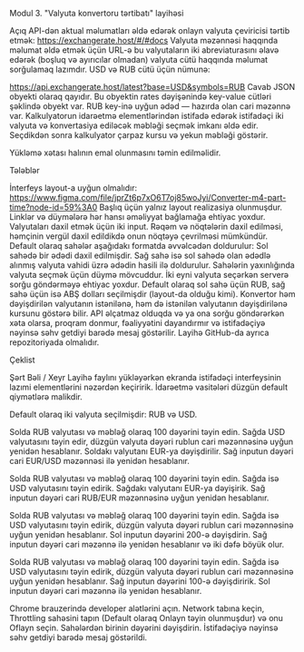 
Modul 3. "Valyuta konvertoru tərtibatı" layihəsi


Açıq API-dən aktual məlumatları əldə edərək onlayn valyuta çeviricisi tərtib etmək:
https://exchangerate.host/#/#docs 
Valyuta məzənnəsi haqqında məlumat əldə etmək üçün URL-ə bu valyutaların iki abreviaturasını əlavə edərək (boşluq və ayırıcılar olmadan) valyuta cütü haqqında məlumat sorğulamaq lazımdır. USD və RUB cütü üçün nümunə:


https://api.exchangerate.host/latest?base=USD&symbols=RUB 
Cavab JSON obyekti olaraq qayıdır. Bu obyektin rates dəyişənində key-value cütləri şəklində obyekt var. RUB key-inə uyğun ədəd — hazırda olan cari məzənnə var.
Kalkulyatorun idarəetmə elementlərindən istifadə edərək istifadəçi iki valyuta və konvertasiya ediləcək məbləği seçmək imkanı əldə edir. Seçdikdən sonra kalkulyator çarpaz kursu və yekun məbləği göstərir. 


Yükləmə xətası halının emal olunmasını təmin edilməlidir.


Tələblər

İnterfeys layout-a uyğun olmalıdır:
https://www.figma.com/file/jprZt6p7xO6T7oj85woJyi/Converter-m4-part-time?node-id=59%3A0 
Başlıq üçün yalnız layout realizasiya olunmuşdur. Linklər və düymələrə hər hansı əməliyyat bağlamağa ehtiyac yoxdur.
Valyutaları daxil etmək üçün iki input. Rəqəm və nöqtələrin daxil edilməsi, həmçinin vergül daxil edildikdə onun nöqtəyə çevrilməsi mümkündür. 
Default olaraq sahələr aşağıdakı formatda əvvəlcədən doldurulur:
Sol sahədə bir ədədi daxil edilmişdir.
Sağ sahə isə sol sahədə olan ədədlə alınmış valyuta vahidi üzrə ədədin hasili ilə doldurulur.
Sahələrin yaxınlığında valyuta seçmək üçün düymə mövcuddur. 
İki eyni valyuta seçərkən serverə sorğu göndərməyə ehtiyac yoxdur. Default  olaraq sol sahə üçün RUB, sağ sahə üçün isə ABŞ dolları seçilmişdir (layout-da olduğu kimi).
Konvertor həm dəyişdirilən valyutanın istənilənə, həm də istənilən valyutanın dəyişdirilənə kursunu göstərə bilir.
API əlçatmaz olduqda və ya ona sorğu göndərərkən xəta olarsa, proqram donmur, fəaliyyətini dayandırmır və  istifadəçiyə nəyinsə səhv getdiyi barədə mesaj göstərilir.
Layihə GitHub-da ayrıca repozitoriyada olmalıdır.


Çeklist

Şərt
Bəli / Xeyr
Layihə faylını yükləyərkən ekranda istifadəçi interfeysinin lazımi elementlərini nəzərdən keçiririk. İdarəetmə vasitələri düzgün default qiymətlərə malikdir. 


Default olaraq iki valyuta seçilmişdir: RUB və USD.


Solda RUB valyutası və məbləğ olaraq 100 dəyərini təyin edin.
Sağda USD valyutasını təyin edir, düzgün valyuta dəyəri rublun cari məzənnəsinə uyğun yenidən hesablanır.
Soldakı valyutanı EUR-ya dəyişdirilir.
Sağ inputun dəyəri cari EUR/USD məzənnəsi ilə yenidən hesablanır.


Solda RUB valyutası və məbləğ olaraq 100 dəyərini təyin edin.
Sağda isə USD valyutasını təyin edirik.
Sağdakı valyutanı EUR-ya dəyişirik.
Sağ inputun dəyəri cari RUB/EUR məzənnəsinə uyğun yenidən hesablanır.
   
Solda RUB valyutası və məbləğ olaraq 100 dəyərini təyin edin.
Sağda isə USD valyutasını təyin edirik, düzgün valyuta dəyəri rublun cari məzənnəsinə uyğun yenidən hesablanır.
Sol inputun dəyərini 200-ə dəyişdirin.
Sağ inputun dəyəri cari məzənnə ilə yenidən hesablanır və iki dəfə böyük olur.


Solda RUB valyutası və məbləğ olaraq 100 dəyərini təyin edin.
Sağda isə USD valyutasını təyin edirik, düzgün valyuta dəyəri rublun cari məzənnəsinə uyğun yenidən hesablanır.
Sağ inputun dəyərini 100-ə dəyişdiririk.
Sol inputun dəyəri cari məzənnə ilə yenidən hesablanır.


Chrome brauzerində developer alətlərini açın. Network tabına keçin, Throttling sahəsini tapın (Default olaraq Onlayn təyin olunmuşdur) və onu Oflayn seçin. Sahələrdən birinin dəyərini dəyişdirin. İstifadəçiyə nəyinsə səhv getdiyi barədə mesaj göstərildi.



